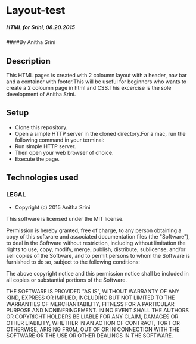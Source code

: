 # Layout-test
##### HTML for Srini, 08.20.2015

####By Anitha Srini

## Description
 
This HTML pages is created with 2 coloumn layout with a header, nav bar and a container with footer.This will be useful for beginners who wants to create a 2 coloumn page in html and CSS.This excercise is the sole development of Anitha Srini.
 
## Setup
 
 * Clone this repository.
 * Open a simple HTTP server in the cloned directory.For a mac, run the following command in your terminal:
 * Run simple HTTP server.
 * Then open your web browser of choice.
 * Execute the page.
 
## Technologies used

 
### LEGAL

* Copyright (c) 2015 Anitha Srini
 
This software is licensed under the MIT license.

Permission is hereby granted, free of charge, to any person obtaining a copy
of this software and associated documentation files (the "Software"), to deal
in the Software without restriction, including without limitation the rights
to use, copy, modify, merge, publish, distribute, sublicense, and/or sell
copies of the Software, and to permit persons to whom the Software is
furnished to do so, subject to the following conditions:

The above copyright notice and this permission notice shall be included in
all copies or substantial portions of the Software.

THE SOFTWARE IS PROVIDED "AS IS", WITHOUT WARRANTY OF ANY KIND, EXPRESS OR
IMPLIED, INCLUDING BUT NOT LIMITED TO THE WARRANTIES OF MERCHANTABILITY,
FITNESS FOR A PARTICULAR PURPOSE AND NONINFRINGEMENT. IN NO EVENT SHALL THE
AUTHORS OR COPYRIGHT HOLDERS BE LIABLE FOR ANY CLAIM, DAMAGES OR OTHER
LIABILITY, WHETHER IN AN ACTION OF CONTRACT, TORT OR OTHERWISE, ARISING FROM,
OUT OF OR IN CONNECTION WITH THE SOFTWARE OR THE USE OR OTHER DEALINGS IN
THE SOFTWARE.
 
 
 
 
 

